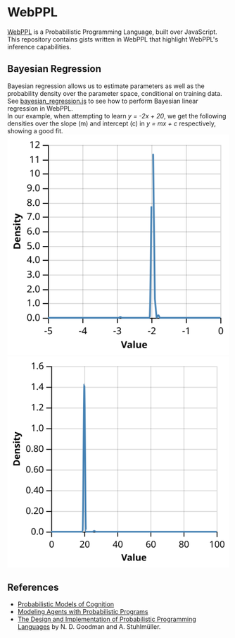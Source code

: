 ﻿# WebPPL
[WebPPL](http://webppl.org) is a Probabilistic Programming Language, built over JavaScript. This repository contains gists written in WebPPL that highlight WebPPL's inference capabilities.

## Bayesian Regression
Bayesian regression allows us to estimate parameters as well as the probability density over the parameter space, conditional on training data.
See [bayesian_regression.js](bayesian_regression.js) to see how to perform Bayesian linear regression in WebPPL.  
In our example, when attempting to learn *y = -2x + 20*, we get the following densities over the slope (m) and intercept (c) in *y = mx + c* respectively, showing a good fit.
![](regression/bayesian_regression_slope.svg)
![](regression/bayesian_regression_intercept.svg)

## References
* [Probabilistic Models of Cognition](https://probmods.org/)  
* [Modeling Agents with Probabilistic Programs](https://agentmodels.org/)  
* [The Design and Implementation of Probabilistic Programming Languages](http://dippl.org) by N. D. Goodman and A. Stuhlmüller.
